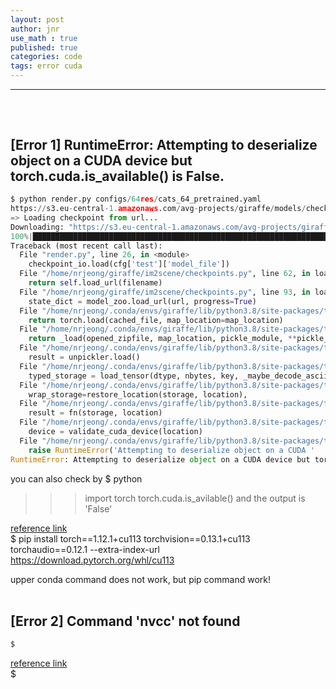 ```yaml
---
layout: post
author: jnr
use_math : true
published: true
categories: code
tags: error cuda
---
```


---
<h2 id="top"></h2><br>

## [Error 1] RuntimeError: Attempting to deserialize object on a CUDA device but torch.cuda.is_available() is False.
```python
$ python render.py configs/64res/cats_64_pretrained.yaml 
https://s3.eu-central-1.amazonaws.com/avg-projects/giraffe/models/checkpoint_cats64-ff00b26f.pt
=> Loading checkpoint from url...
Downloading: "https://s3.eu-central-1.amazonaws.com/avg-projects/giraffe/models/checkpoint_cats64-ff00b26f.pt" to /home/nrjeong/.cache/torch/hub/checkpoints/checkpoint_cats64-ff00b26f.pt
100%|██████████████████████████████████████████████████████████████████████████████████████████████████████████████████████████████████████████████████████████████████████████████████| 25.9M/25.9M [00:07<00:00, 3.42MB/s]
Traceback (most recent call last):
  File "render.py", line 26, in <module>
    checkpoint_io.load(cfg['test']['model_file'])
  File "/home/nrjeong/giraffe/im2scene/checkpoints.py", line 62, in load
    return self.load_url(filename)
  File "/home/nrjeong/giraffe/im2scene/checkpoints.py", line 93, in load_url
    state_dict = model_zoo.load_url(url, progress=True)
  File "/home/nrjeong/.conda/envs/giraffe/lib/python3.8/site-packages/torch/hub.py", line 750, in load_state_dict_from_url
    return torch.load(cached_file, map_location=map_location)
  File "/home/nrjeong/.conda/envs/giraffe/lib/python3.8/site-packages/torch/serialization.py", line 809, in load
    return _load(opened_zipfile, map_location, pickle_module, **pickle_load_args)
  File "/home/nrjeong/.conda/envs/giraffe/lib/python3.8/site-packages/torch/serialization.py", line 1172, in _load
    result = unpickler.load()
  File "/home/nrjeong/.conda/envs/giraffe/lib/python3.8/site-packages/torch/serialization.py", line 1142, in persistent_load
    typed_storage = load_tensor(dtype, nbytes, key, _maybe_decode_ascii(location))
  File "/home/nrjeong/.conda/envs/giraffe/lib/python3.8/site-packages/torch/serialization.py", line 1116, in load_tensor
    wrap_storage=restore_location(storage, location),
  File "/home/nrjeong/.conda/envs/giraffe/lib/python3.8/site-packages/torch/serialization.py", line 217, in default_restore_location
    result = fn(storage, location)
  File "/home/nrjeong/.conda/envs/giraffe/lib/python3.8/site-packages/torch/serialization.py", line 182, in _cuda_deserialize
    device = validate_cuda_device(location)
  File "/home/nrjeong/.conda/envs/giraffe/lib/python3.8/site-packages/torch/serialization.py", line 166, in validate_cuda_device
    raise RuntimeError('Attempting to deserialize object on a CUDA '
RuntimeError: Attempting to deserialize object on a CUDA device but torch.cuda.is_available() is False. If you are running on a CPU-only machine, please use torch.load with map_location=torch.device('cpu') to map your storages to the CPU.
```
you can also check by
$ python
>>> import torch
>>> torch.cuda.is_avilable()
and the output is 'False'

[reference link](https://pytorch.org/get-started/previous-versions/)<br>
$ pip install torch==1.12.1+cu113 torchvision==0.13.1+cu113 torchaudio==0.12.1 --extra-index-url https://download.pytorch.org/whl/cu113

upper conda command does not work, but pip command work!
<br><br>






## [Error 2] Command 'nvcc' not found
```python
$ 
```


[reference link](https://velog.io/@ssw9999/ImportError-libx8664-linux-gnulibstdc.so.6-version-GLIBCXX3.4.29-not-found)<br>
$
